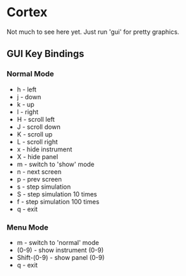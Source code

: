 # Cortex

  Not much to see here yet. Just run 'gui' for pretty graphics.

## GUI Key Bindings

### Normal Mode
* h - left
* j - down
* k - up
* l - right
* H - scroll left
* J - scroll down
* K - scroll up
* L - scroll right
* x - hide instrument
* X - hide panel
* m - switch to 'show' mode
* n - next screen
* p - prev screen
* s - step simulation
* S - step simulation 10 times
* f - step simulation 100 times
* q - exit

### Menu Mode
* m - switch to 'normal' mode
* (0-9) - show instrument (0-9)
* Shift-(0-9) - show panel (0-9)
* q - exit
